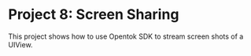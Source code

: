 Project 8: Screen Sharing
==================================

This project shows how to use Opentok SDK to stream screen shots of a UIView.
